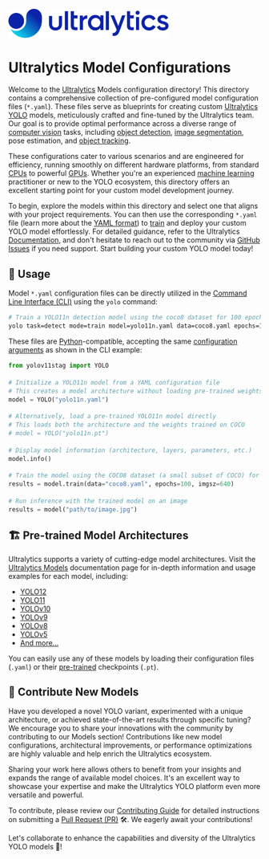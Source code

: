 <a href="https://www.ultralytics.com/" target="_blank"><img src="https://raw.githubusercontent.com/ultralytics/assets/main/logo/Ultralytics_Logotype_Original.svg" width="320" alt="Ultralytics logo"></a>

# Ultralytics Model Configurations

Welcome to the [Ultralytics](https://www.ultralytics.com/) Models configuration directory! This directory contains a comprehensive collection of pre-configured model configuration files (`*.yaml`). These files serve as blueprints for creating custom [Ultralytics YOLO](https://docs.ultralytics.com/models/yolo11/) models, meticulously crafted and fine-tuned by the Ultralytics team. Our goal is to provide optimal performance across a diverse range of [computer vision](https://www.ultralytics.com/glossary/computer-vision-cv) tasks, including [object detection](https://docs.ultralytics.com/tasks/detect/), [image segmentation](https://docs.ultralytics.com/tasks/segment/), pose estimation, and [object tracking](https://docs.ultralytics.com/modes/track/).

These configurations cater to various scenarios and are engineered for efficiency, running smoothly on different hardware platforms, from standard [CPUs](https://en.wikipedia.org/wiki/Central_processing_unit) to powerful [GPUs](https://www.ultralytics.com/glossary/gpu-graphics-processing-unit). Whether you're an experienced [machine learning](https://en.wikipedia.org/wiki/Machine_learning) practitioner or new to the YOLO ecosystem, this directory offers an excellent starting point for your custom model development journey.

To begin, explore the models within this directory and select one that aligns with your project requirements. You can then use the corresponding `*.yaml` file (learn more about the [YAML format](https://www.ultralytics.com/glossary/yaml)) to [train](https://docs.ultralytics.com/modes/train/) and deploy your custom YOLO model effortlessly. For detailed guidance, refer to the Ultralytics [Documentation](https://docs.ultralytics.com/), and don't hesitate to reach out to the community via [GitHub Issues](https://github.com/ultralytics/ultralytics/issues) if you need support. Start building your custom YOLO model today!

## 🚀 Usage

Model `*.yaml` configuration files can be directly utilized in the [Command Line Interface (CLI)](https://docs.ultralytics.com/usage/cli/) using the `yolo` command:

```bash
# Train a YOLO11n detection model using the coco8 dataset for 100 epochs
yolo task=detect mode=train model=yolo11n.yaml data=coco8.yaml epochs=100 imgsz=640
```

These files are [Python](https://www.python.org/)-compatible, accepting the same [configuration arguments](https://docs.ultralytics.com/usage/cfg/) as shown in the CLI example:

```python
from yolov11stag import YOLO

# Initialize a YOLO11n model from a YAML configuration file
# This creates a model architecture without loading pre-trained weights
model = YOLO("yolo11n.yaml")

# Alternatively, load a pre-trained YOLO11n model directly
# This loads both the architecture and the weights trained on COCO
# model = YOLO("yolo11n.pt")

# Display model information (architecture, layers, parameters, etc.)
model.info()

# Train the model using the COCO8 dataset (a small subset of COCO) for 100 epochs
results = model.train(data="coco8.yaml", epochs=100, imgsz=640)

# Run inference with the trained model on an image
results = model("path/to/image.jpg")
```

## 🏗️ Pre-trained Model Architectures

Ultralytics supports a variety of cutting-edge model architectures. Visit the [Ultralytics Models](https://docs.ultralytics.com/models/) documentation page for in-depth information and usage examples for each model, including:

- [YOLO12](https://docs.ultralytics.com/models/yolo12/)
- [YOLO11](https://docs.ultralytics.com/models/yolo11/)
- [YOLOv10](https://docs.ultralytics.com/models/yolov10/)
- [YOLOv9](https://docs.ultralytics.com/models/yolov9/)
- [YOLOv8](https://docs.ultralytics.com/models/yolov8/)
- [YOLOv5](https://docs.ultralytics.com/models/yolov5/)
- [And more...](https://docs.ultralytics.com/models/)

You can easily use any of these models by loading their configuration files (`.yaml`) or their [pre-trained](https://pytorch.org/tutorials/beginner/transfer_learning_tutorial.html) checkpoints (`.pt`).

## 🤝 Contribute New Models

Have you developed a novel YOLO variant, experimented with a unique architecture, or achieved state-of-the-art results through specific tuning? We encourage you to share your innovations with the community by contributing to our Models section! Contributions like new model configurations, architectural improvements, or performance optimizations are highly valuable and help enrich the Ultralytics ecosystem.

Sharing your work here allows others to benefit from your insights and expands the range of available model choices. It's an excellent way to showcase your expertise and make the Ultralytics YOLO platform even more versatile and powerful.

To contribute, please review our [Contributing Guide](https://docs.ultralytics.com/help/contributing/) for detailed instructions on submitting a [Pull Request (PR)](https://docs.github.com/en/pull-requests/collaborating-with-pull-requests/proposing-changes-to-your-work-with-pull-requests/about-pull-requests) 🛠️. We eagerly await your contributions!

Let's collaborate to enhance the capabilities and diversity of the Ultralytics YOLO models 🙏!
